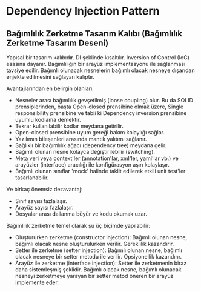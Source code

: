 # Dependency Injection Pattern
## Bağımlılık Zerketme Tasarım Kalıbı (Bağımlılık Zerketme Tasarım Deseni)
Yapısal bir tasarım kalıbıdır. DI şeklinde kısaltılır. Inversion of Control (IoC) esasına dayanır. Bağımlılığın bir arayüz implementasyonu ile sağlanması tavsiye edilir. Bağımlı olunacak nesnelerin bağımlı olacak nesneye dışarıdan enjekte edilmesini sağlayan kalıptır.

Avantajlarından en belirgin olanları:

- Nesneler arası bağımlılık gevşetilmiş (loose coupling) olur. Bu da SOLID prensiplerinden, başta Open-closed prensibine olmak üzere, Single responsibility prensibine ve tabii ki Dependency inversion prensibine uyumlu kodlama demektir.
- Tekrar kullanılabilir kodlar meydana getirilir.
- Open-closed prensibine uyum gereği bakım kolaylığı sağlar.
- Yazılımın bileşenleri arasında mantık yalıtımı sağlanır.
- Sağlıklı bir bağımlılık ağacı (dependency tree) meydana gelir.
- Bağımlı olunan nesne kolayca değiştirilebilir (switching).
- Meta veri veya context'ler (annotation'lar, xml'ler, yaml'lar vb.) ve arayüzler (interface) aracılığı ile konfigürasyon aşırı kolaylaşır.
- Bağımlı olunan sınıflar 'mock' halinde taklit edilerek etkili unit test'ler tasarlanabilir.

Ve birkaç önemsiz dezavantaj:
- Sınıf sayısı fazlalaşır.
- Arayüz sayısı fazlalaşır.
- Dosyalar arası dallanma büyür ve kodu okumak uzar.

Bağımlılık zerketme temel olarak şu üç biçimde yapılabilir:
- Oluştururken zerketme (constructor injection): Bağımlı olunan nesne, bağımlı olacak nesne oluşturulurken verilir. Gereklilik kazandırır.
- Setter ile zerketme (setter injection): Bağımlı olunan nesne, bağımlı olacak nesneye bir setter metodu ile verilir. Opsiyonellik kazandırır.
- Arayüz ile zerketme (interface injection): Setter ile zerketmenin biraz daha sistemleşmiş şeklidir. Bağımlı olacak nesne, bağımlı olunacak nesneyi zerketmeye yarayan bir setter metod öneren bir arayüz implemente eder.
